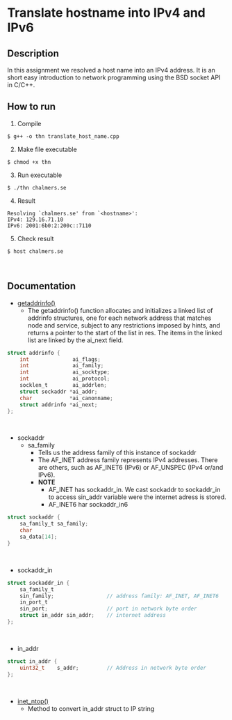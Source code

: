 # Translate hostname into IPv4 and IPv6

## Description 
In this assignment we resolved a host name into an IPv4 address. It is an short easy introduction to network programming using the BSD socket API in C/C++.

## How to run
1. Compile 
```
$ g++ -o thn translate_host_name.cpp
```

2. Make file executable
```
$ chmod +x thn
```

3. Run executable
```
$ ./thn chalmers.se
```

4. Result
```
Resolving `chalmers.se' from `<hostname>':
IPv4: 129.16.71.10
IPv6: 2001:6b0:2:200c::7110
```

5. Check result
```
$ host chalmers.se
```

</br>

## Documentation

- [getaddrinfo()](http://man7.org/linux/man-pages/man3/getaddrinfo.3.html)
  - The getaddrinfo() function allocates and initializes a linked list of addrinfo structures, one for each network address that matches node and service, subject to any restrictions imposed by hints, and returns a pointer to the start of the list in res.  The items in the linked list are linked by the ai_next field.

```c
struct addrinfo {
    int              ai_flags;
    int              ai_family;
    int              ai_socktype;
    int              ai_protocol;
    socklen_t        ai_addrlen;
    struct sockaddr *ai_addr;
    char            *ai_canonname;
    struct addrinfo *ai_next;
};
```

</br>

- sockaddr
  - sa_family 
    - Tells us the address family of this instance of sockaddr
    - The AF_INET address family represents IPv4 addresses. There are others, such as AF_INET6 (IPv6) or AF_UNSPEC (IPv4 or/and IPv6). 
    - **NOTE** 
      - AF_INET has sockaddr_in. We cast sockaddr to sockaddr_in to access sin_addr variable were the internet adress is stored.
      - AF_INET6 har sockaddr_in6
```c
struct sockaddr {
    sa_family_t sa_family;
    char
    sa_data[14];
}
```

</br>

- sockaddr_in
```c
struct sockaddr_in {
    sa_family_t
    sin_family;                 // address family: AF_INET, AF_INET6
    in_port_t
    sin_port;                   // port in network byte order
    struct in_addr sin_addr;    // internet address
};
```

</br>

- in_addr
```c
struct in_addr {
    uint32_t	s_addr;         // Address in network byte order
};
```

</br>

- [inet_ntop()](http://man7.org/linux/man-pages/man3/inet_ntop.3.html)
  - Method to convert in_addr struct to IP string